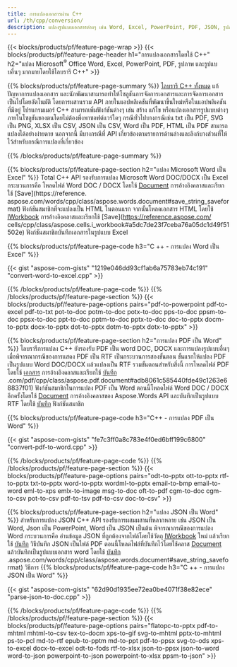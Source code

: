 ```yaml
---
title: การแปลงเอกสารผ่าน C++ 
url: /th/cpp/conversion/
description: แปลงรูปแบบเอกสารต่างๆ เช่น Word, Excel, PowerPoint, PDF, JSON, รูปภาพ และอื่นๆ โดยใช้ C++ API 
---
```


{{< blocks/products/pf/feature-page-wrap >}}
{{< blocks/products/pf/feature-page-header h1="การแปลงเอกสารโดยใช้ C++" h2="แปลง Microsoft<sup>&reg;</sup> Office Word, Excel, PowerPoint, PDF, รูปภาพ และรูปแบบอื่นๆ มากมายโดยใช้ไลบรารี C++" >}}

{{% blocks/products/pf/feature-page-summary %}}
[ไลบรารี C++ ทั้งหมด](https://products.aspose.com/total/cpp/) แก้ปัญหาการแปลงเอกสาร และนักพัฒนาสามารถทำให้โซลูชันการจัดการเอกสารและการจัดการเอกสารเป็นไปโดยอัตโนมัติ โดยการผสานรวม API ภายในแอปพลิเคชันที่พัฒนาขึ้นใหม่หรือในแอปพลิเคชันที่มีอยู่ โปรแกรมเมอร์ C++ สามารถเพิ่มฟังก์ชันต่างๆ เช่น สร้าง แก้ไข หรือแปลงเอกสารรูปแบบต่างๆ ภายในโซลูชันของตนโดยไม่ต้องพึ่งพาซอฟต์แวร์ใดๆ กรณีทั่วไปบางกรณีเช่น txt เป็น PDF, SVG เป็น PNG, XLSX เป็น CSV, JSON เป็น CSV, Word เป็น PDF, HTML เป็น PDF สามารถแปลงได้อย่างง่ายดาย นอกจากนี้ มีบางกรณีที่ API เกี่ยวข้องตามรายการด้านล่างและลิงก์บางส่วนที่ให้ไว้สำหรับกรณีการแปลงที่เกี่ยวข้อง 

{{% /blocks/products/pf/feature-page-summary  %}}

{{% blocks/products/pf/feature-page-section  h2="แปลง Microsoft Word เป็น Excel" %}}
Total C++ API รองรับการแปลง Microsoft Word DOC/DOCX เป็น Excel  กระบวนการคือ โหลดไฟล์ Word DOC / DOCX โดยใช้ [Document](https://reference.aspose.com/words/cpp/class/aspose.words.document) การอ้างอิงคลาสและเรียกใช้ [Save](https://reference. aspose.com/words/cpp/class/aspose.words.document#save_string_saveformat) ฟังก์ชันสมาชิกที่จะแปลงเป็น HTML ในตอนแรก จากนั้นโหลดเอกสาร HTML โดยใช้ [IWorkbook](https://reference.aspose.com/cells/cpp/class/aspose.cells.i_workbook) การอ้างอิงคลาสและเรียกใช้ [Save](https://reference.aspose.com/ cells/cpp/class/aspose.cells.i_workbook#a5dc7de23f7ceba76a05dc1d49f51502e) ฟังก์ชันสมาชิกบันทึกเอกสารในรูปแบบ Excel 

{{% blocks/products/pf/feature-page-code h3="C ++ - การแปลง Word เป็น Excel" %}}

{{< gist "aspose-com-gists" "1219e046dd93cf1ab6a75783eb74c191" "convert-word-to-excel.cpp" >}}

{{% /blocks/products/pf/feature-page-code  %}}
{{% /blocks/products/pf/feature-page-section %}}
{{< blocks/products/pf/feature-page-options pairs="pdf-to-powerpoint pdf-to-excel pdf-to-txt pot-to-doc potm-to-doc potx-to-doc pps-to-doc ppsm-to-doc ppsx-to-doc ppt-to-doc pptm-to-doc pptx-to-doc  doc-to-pptx docm-to-pptx docx-to-pptx dot-to-pptx dotm-to-pptx dotx-to-pptx" >}}

{{% blocks/products/pf/feature-page-section  h2="การแปลง PDF เป็น Word" %}}
ไลบรารีการแปลง C++ ยังรองรับ PDF เป็น word DOC, DOCX และการแปลงรูปแบบอื่นๆ เมื่อพิจารณากรณีของการแสดง PDF เป็น RTF เป็นกระบวนการสองขั้นตอน ขั้นแรกให้แปลง PDF เป็นรูปแบบ Word DOC/DOCX แล้วแปลงเป็น RTF รวมขั้นตอนสำหรับสิ่งนี้ การโหลดไฟล์ PDF โดยใช้ [เอกสาร](https://reference.aspose.com/pdf/cpp/class/aspose.pdf.document) การอ้างอิงคลาสและเรียกใช้ [บันทึก](https://reference.aspose) .com/pdf/cpp/class/aspose.pdf.document#adb8061c585440fde49c1263e68837f01) ฟังก์ชันสมาชิกในการแปลง PDF เป็น Word ตอนนี้โหลดไฟล์ Word DOC / DOCX อีกครั้งโดยใช้ [Document](https://reference.aspose.com/words/cpp/class/aspose.words.document) การอ้างอิงคลาสของ Aspose.Words API และบันทึกเป็นรูปแบบ RTF โดยใช้ [บันทึก](https://reference.aspose.com/words/cpp/class/aspose.words.document#save_stream_saveformat) ฟังก์ชันสมาชิก

{{% blocks/products/pf/feature-page-code h3="C++ - การแปลง PDF เป็น Word" %}}

{{< gist "aspose-com-gists" "fe7c3ff0a8c783e4f0ed6bff199c6800" "convert-pdf-to-word.cpp" >}}

{{% /blocks/products/pf/feature-page-code  %}}
{{% /blocks/products/pf/feature-page-section %}}
{{< blocks/products/pf/feature-page-options pairs="odt-to-pptx ott-to-pptx rtf-to-pptx txt-to-pptx word-to-pptx wordml-to-pptx email-to-bmp email-to-word eml-to-xps emlx-to-image msg-to-doc oft-to-pdf cgm-to-doc cgm-to-csv pot-to-csv pdf-to-tsv pdf-to-csv doc-to-csv" >}}

{{% blocks/products/pf/feature-page-section  h2="แปลง JSON เป็น Word" %}}
สำหรับการแปลง JSON C++ API รองรับการผสมผสานที่หลากหลาย เช่น JSON เป็น Word, Json เป็น PowerPoint, Word เป็น JSON เป็นต้น พิจารณากรณีของการแปลง Word กระบวนการคือ อ่านข้อมูล JSON ที่ถูกต้องจากไฟล์โดยใช้วัตถุ [IWorkbook](https://reference.aspose.com/cells/cpp/class/aspose.cells.i_workbook) ใหม่ แล้วเรียกใช้ [บันทึก](https://reference.aspose.com/cells/cpp/class/aspose.cells.i_workbook#a9460f52a2dec8f4bf623a4905167d997) วิธีบันทึก JSON เป็นไฟล์ PDF ตอนนี้โหลดไฟล์ที่บันทึกไว้โดยใช้คลาส [Document](https://reference.aspose.com/words/cpp/class/aspose.words.document) แล้วบันทึกเป็นรูปแบบเอกสาร word โดยใช้ [บันทึก](https://reference) .aspose.com/words/cpp/class/aspose.words.document#save_string_saveformat) วิธีการ
{{% blocks/products/pf/feature-page-code h3="C ++ - การแปลง JSON เป็น Word" %}}

{{< gist "aspose-com-gists" "62d90d1935ee72ea0be4071f38e82ece" "parse-json-to-doc.cpp" >}}


{{% /blocks/products/pf/feature-page-code  %}}
{{% /blocks/products/pf/feature-page-section %}}
{{< blocks/products/pf/feature-page-options pairs="flatopc-to-pptx pdf-to-mhtml mhtml-to-csv tex-to-docm xps-to-gif svg-to-mhtml pptx-to-mhtml ps-to-pcl md-to-rtf epub-to-pptm md-to-ppt pdf-to-ppsx svg-to-ods xps-to-excel docx-to-excel odt-to-fods rtf-to-xlsx json-to-ppsx json-to-word word-to-json powerpoint-to-json powerpoint-to-xlsx ppsm-to-json" >}}